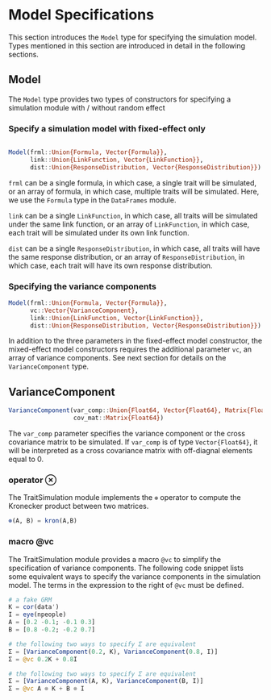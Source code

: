 # Model Specifications

This section introduces the ```Model``` type for specifying the
simulation model. Types mentioned in this section are introduced
in detail in the following sections.

## Model

The ```Model``` type provides two types of constructors for specifying
a simulation module with / without random effect

### Specify a simulation model with fixed-effect only

```julia

Model(frml::Union{Formula, Vector{Formula}},
      link::Union{LinkFunction, Vector{LinkFunction}},
      dist::Union{ResponseDistribution, Vector{ResponseDistribution}})
```

```frml``` can be a single formula, in which case, a single trait
will be simulated, or an array of formula, in which case, multiple
traits will be simulated. Here, we use the ```Formula``` type
in the ```DataFrames``` module.

```link``` can be a single ```LinkFunction```, in which case, all traits
will be simulated under the same link function, or an array of
```LinkFunction```, in which case, each trait will be simulated under
its own link function.

```dist``` can be a single ```ResponseDistribution```, in which case,
all traits will have the same response distribution, or an array
of ```ResponseDistribution```, in which case, each trait will have
its own response distribution.

### Specifying the variance components

```julia
Model(frml::Union{Formula, Vector{Formula}},
      vc::Vector{VarianceComponent},
      link::Union{LinkFunction, Vector{LinkFunction}},
      dist::Union{ResponseDistribution, Vector{ResponseDistribution}})
```

In addition to the three parameters in the fixed-effect model constructor,
the mixed-effect model constructors requires the additional parameter
```vc```, an array of variance components. See next section for details
on the ```VarianceComponent``` type.

## VarianceComponent

```julia
VarianceComponent(var_comp::Union{Float64, Vector{Float64}, Matrix{Float64}}
                  cov_mat::Matrix{Float64})
```

The ```var_comp``` parameter specifies the variance component or the
cross covariance matrix to be simulated. If ```var_comp``` is of type
```Vector{Float64}```, it will be interpreted as a cross covariance
matrix with off-diagnal elements equal to 0.

### operator ⊗

The TraitSimulation module implements the ```⊗``` operator to compute
the Kronecker product between two matrices.

```julia
⊗(A, B) = kron(A,B)
```

### macro @vc

The TraitSimulation module provides a macro ```@vc``` to simplify
the specification of variance components. The following code snippet
lists some equivalent ways to specify the variance components in the
simulation model. The terms in the expression to the right of ```@vc```
must be defined.

```julia
# a fake GRM
K = cor(data')
I = eye(npeople)
A = [0.2 -0.1; -0.1 0.3]
B = [0.8 -0.2; -0.2 0.7]

# the following two ways to specify Σ are equivalent
Σ = [VarianceComponent(0.2, K), VarianceComponent(0.8, I)]
Σ = @vc 0.2K + 0.8I 

# the following two ways to specify Σ are equivalent
Σ = [VarianceComponent(A, K), VarianceComponent(B, I)]
Σ = @vc A ⊗ K + B ⊗ I
```
